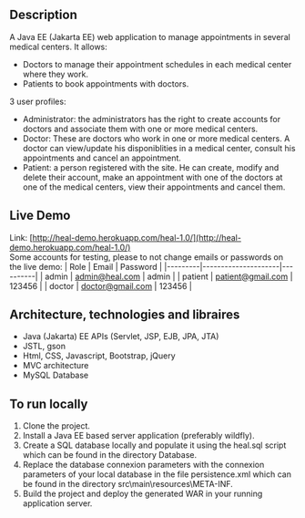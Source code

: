 ## Description
A Java EE (Jakarta EE) web application to manage appointments in several medical centers. It allows:
- Doctors  to manage their appointment schedules in each medical center where they work.
- Patients to book appointments with doctors.

3 user profiles:
- Administrator: the administrators has the right to create accounts for doctors and associate them with one or more medical centers.
- Doctor: These are doctors who work in one or more medical centers. A doctor can view/update his disponiblities in a medical center, consult his appointments and cancel an appointment.
- Patient: a person registered with the site. He can create, modify and delete their account, make an appointment with one of the doctors at one of the medical centers, view their appointments and cancel them.

## Live Demo 
Link: [http://heal-demo.herokuapp.com/heal-1.0/](http://heal-demo.herokuapp.com/heal-1.0/)<br>
Some accounts for testing, please to not change emails or passwords on the live demo:
| Role    | Email               | Password |
|---------|---------------------|----------|
| admin   | admin@heal.com      | admin    |
| patient | patient@gmail.com   | 123456   |
| doctor  | doctor@gmail.com    | 123456   |

## Architecture, technologies and libraires
- Java (Jakarta) EE APIs (Servlet, JSP, EJB, JPA, JTA)
- JSTL, gson
- Html, CSS, Javascript, Bootstrap, jQuery
- MVC architecture
- MySQL Database
  
## To run locally
1. Clone the project.
2. Install a Java EE based server application (preferably wildfly).
3. Create a SQL database locally and populate it using the heal.sql script which can be found in the directory Database.
4. Replace the database connexion parameters with the connexion parameters of your local database in the file persistence.xml which can be found in the directory src\main\resources\META-INF.
5. Build the project and deploy the generated WAR in your running application server.
